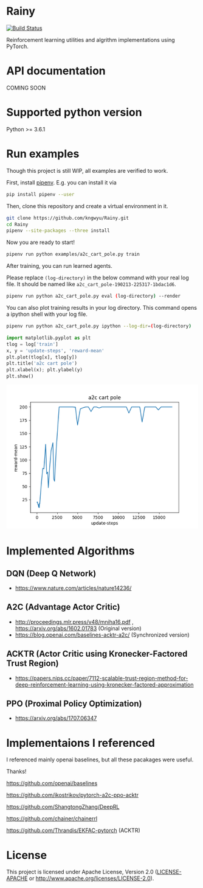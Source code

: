 # Rainy
[![Build Status](https://travis-ci.org/kngwyu/Rainy.svg?branch=master)](https://travis-ci.org/kngwyu/Rainy)

Reinforcement learning utilities and algrithm implementations using PyTorch.

# API documentation
COMING SOON

# Supported python version
Python >= 3.6.1

# Run examples
Though this project is still WIP, all examples are verified to work.

First, install [pipenv](https://pipenv.readthedocs.io/en/latest/).
E.g. you can install it via
``` bash
pip install pipenv --user
```

Then, clone this repository and create a virtual environment in it.
```bash
git clone https://github.com/kngwyu/Rainy.git
cd Rainy
pipenv --site-packages --three install
```

Now you are ready to start!

```bash
pipenv run python examples/a2c_cart_pole.py train
```

After training, you can run learned agents.

Please replace `(log-directory)` in the below command with your real log file.
It should be named like `a2c_cart_pole-190213-225317-1bdac1d6`.
``` bash
pipenv run python a2c_cart_pole.py eval (log-directory) --render
```

You can also plot training results in your log directory.
This command opens a ipython shell with your log file.
``` bash
pipenv run python a2c_cart_pole.py ipython --log-dir=(log-directory)
```

``` python
import matplotlib.pyplot as plt
tlog = log['train']
x, y = 'update-steps', 'reward-mean'
plt.plot(tlog[x], tlog[y])
plt.title('a2c cart pole')
plt.xlabel(x); plt.ylabel(y)
plt.show()
```
![A2C cart pole](./pictures/a2c-cart-pole.png)

# Implemented Algorithms

## DQN (Deep Q Network)
- https://www.nature.com/articles/nature14236/

## A2C (Advantage Actor Critic)
- http://proceedings.mlr.press/v48/mniha16.pdf , https://arxiv.org/abs/1602.01783 (Original version)
- https://blog.openai.com/baselines-acktr-a2c/ (Synchronized version)

## ACKTR (Actor Critic using Kronecker-Factored Trust Region)
- https://papers.nips.cc/paper/7112-scalable-trust-region-method-for-deep-reinforcement-learning-using-kronecker-factored-approximation

## PPO (Proximal Policy Optimization)
- https://arxiv.org/abs/1707.06347

# Implementaions I referenced
I referenced mainly openai baselines, but all these pacakages were useful.

Thanks!

https://github.com/openai/baselines

https://github.com/ikostrikov/pytorch-a2c-ppo-acktr

https://github.com/ShangtongZhang/DeepRL

https://github.com/chainer/chainerrl

https://github.com/Thrandis/EKFAC-pytorch (ACKTR)

# License
This project is licensed under Apache License, Version 2.0
([LICENSE-APACHE](LICENSE) or http://www.apache.org/licenses/LICENSE-2.0).


